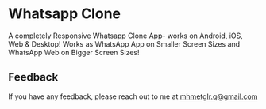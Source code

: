 
# Whatsapp Clone

A completely Responsive Whatsapp Clone App- works on Android, iOS, Web & Desktop! Works as WhatsApp App on Smaller Screen Sizes and WhatsApp Web on Bigger Screen Sizes!



## Feedback

If you have any feedback, please reach out to me at mhmetglr.q@gmail.com

